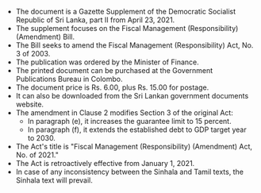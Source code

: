 - The document is a Gazette Supplement of the Democratic Socialist Republic of Sri Lanka, part II from April 23, 2021.
- The supplement focuses on the Fiscal Management (Responsibility) (Amendment) Bill.
- The Bill seeks to amend the Fiscal Management (Responsibility) Act, No. 3 of 2003.
- The publication was ordered by the Minister of Finance.
- The printed document can be purchased at the Government Publications Bureau in Colombo.
- The document price is Rs. 6.00, plus Rs. 15.00 for postage.
- It can also be downloaded from the Sri Lankan government documents website.
- The amendment in Clause 2 modifies Section 3 of the original Act:
  - In paragraph (e), it increases the guarantee limit to 15 percent.
  - In paragraph (f), it extends the established debt to GDP target year to 2030.
- The Act's title is "Fiscal Management (Responsibility) (Amendment) Act, No. of 2021."
- The Act is retroactively effective from January 1, 2021.
- In case of any inconsistency between the Sinhala and Tamil texts, the Sinhala text will prevail.